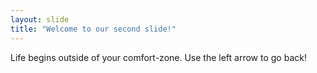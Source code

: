 ```yaml
---
layout: slide
title: "Welcome to our second slide!"
---
```

Life begins outside of your comfort-zone.
Use the left arrow to go back!
